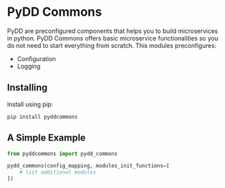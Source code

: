 # PyDD Commons

PyDD are preconfigured components that helps you to build microservices in python. PyDD Commons offers basic microservice functionalities so you do not need to start everything from scratch. This modules preconfigures:

* Configuration
* Logging

## Installing

Install using pip:

```pip install pyddcommons```

## A Simple Example

```python
from pyddcommons import pydd_commons

pydd_commons(config_mapping, modules_init_functions=[
    # list additional modules
])
```


